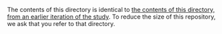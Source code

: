 The contents of this directory is identical to [the contents of this directory, from an earlier iteration of the study](../../../probabilistic_inundation_tonga2020/elevation). To reduce the size of this repository, we ask that you refer to that directory.

